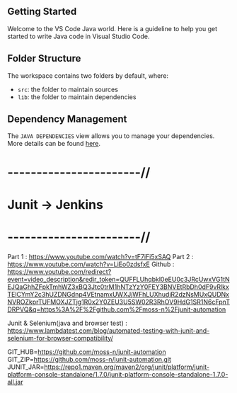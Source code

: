 ## Getting Started

Welcome to the VS Code Java world. Here is a guideline to help you get started to write Java code in Visual Studio Code.

## Folder Structure

The workspace contains two folders by default, where:

- `src`: the folder to maintain sources
- `lib`: the folder to maintain dependencies

## Dependency Management

The `JAVA DEPENDENCIES` view allows you to manage your dependencies. More details can be found [here](https://github.com/microsoft/vscode-java-pack/blob/master/release-notes/v0.9.0.md#work-with-jar-files-directly).


# -----------------------//
# Junit -> Jenkins
# -----------------------//

Part 1 :	https://www.youtube.com/watch?v=tF7iFi5xSAQ
Part 2 :	https://www.youtube.com/watch?v=LiEo0zdsfxE
Github : 	https://www.youtube.com/redirect?event=video_description&redir_token=QUFFLUhqbkl0eEU0c3JRcUwxVG1tNEJQaGhhZFpkTmhWZ3xBQ3Jtc0trM1hNTzYzY0FEY3BNVEtRbDh0dF9vRlkxTElCYmY2c3hUZDNGdnp4VEtnamxUWXJjWFhLUXhudjR2dzNsMUxQUDNxNVROZkprTUFMOXJZTjg1R0x2Y0ZEU3U5SW02R3RhOV9HdG1SR1N6cFpnTDRPVQ&q=https%3A%2F%2Fgithub.com%2Fmoss-n%2Fjunit-automation

Junit & Selenium(java and browser test) : https://www.lambdatest.com/blog/automated-testing-with-junit-and-selenium-for-browser-compatibility/

GIT_HUB=https://github.com/moss-n/junit-automation
GIT_ZIP=https://github.com/moss-n/junit-automation.git
JUNIT_JAR=https://repo1.maven.org/maven2/org/junit/platform/junit-platform-console-standalone/1.7.0/junit-platform-console-standalone-1.7.0-all.jar
